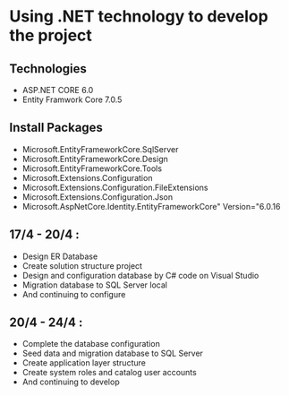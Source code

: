 # Using .NET technology to develop the project
## Technologies
- ASP.NET CORE 6.0
- Entity Framwork Core 7.0.5
## Install Packages
- Microsoft.EntityFrameworkCore.SqlServer
- Microsoft.EntityFrameworkCore.Design
- Microsoft.EntityFrameworkCore.Tools
- Microsoft.Extensions.Configuration
- Microsoft.Extensions.Configuration.FileExtensions
- Microsoft.Extensions.Configuration.Json
- Microsoft.AspNetCore.Identity.EntityFrameworkCore" Version="6.0.16

## 17/4 - 20/4 :
- Design ER Database
- Create solution structure project
- Design and configuration database by C# code on Visual Studio
- Migration database to SQL Server local
- And continuing to configure
## 20/4 - 24/4 :
- Complete the database configuration
- Seed data and migration database to SQL Server
- Create application layer structure
- Create system roles and catalog user accounts
- And continuing to develop
